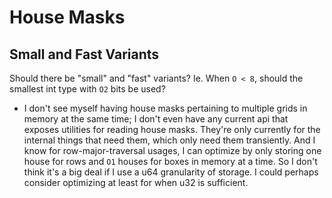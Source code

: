 # House Masks

## Small and Fast Variants

Should there be "small" and "fast" variants? Ie. When `O < 8`, should the smallest int type with `O2` bits be used?

- I don't see myself having house masks pertaining to multiple grids in memory at the same time; I don't even have any current api that exposes utilities for reading house masks. They're only currently for the internal things that need them, which only need them transiently. And I know for row-major-traversal usages, I can optimize by only storing one house for rows and `O1` houses for boxes in memory at a time. So I don't think it's a big deal if I use a u64 granularity of storage. I could perhaps consider optimizing at least for when u32 is sufficient.